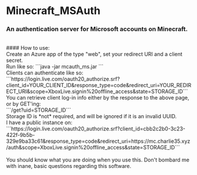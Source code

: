 # Minecraft_MSAuth
### An authentication server for Microsoft accounts on Minecraft.
<br>
#### How to use:<br>
Create an Azure app of the type "web", set your redirect URI and a client secret.
<br>
Run like so: ```java -jar mcauth_ms.jar <client ID> <client secret> <redirect URI>```
<br>
Clients can authenticate like so:<br>
```https://login.live.com/oauth20_authorize.srf?client_id=YOUR_CLIENT_ID&response_type=code&redirect_uri=YOUR_REDIRECT_URI&scope=XboxLive.signin%20offline_access&state=STORAGE_ID```
<br>
You can retrieve client log-in info either by the response to the above page, or by GET'ing:<br>
```/get?uid=STORAGE_ID```
<br>
Storage ID is *not* required, and will be ignored if it is an invalid UUID.
<br>
I have a public instance on: <br>```https://login.live.com/oauth20_authorize.srf?client_id=cbb2c2b0-3c23-422f-9b5b-329e9ba33c61&response_type=code&redirect_uri=https://mc.charlie35.xyz/auth&scope=XboxLive.signin%20offline_access&state=STORAGE_ID```
<br><br>
You should know what you are doing when you use this. Don't bombard me with inane, basic questions regarding this software.
